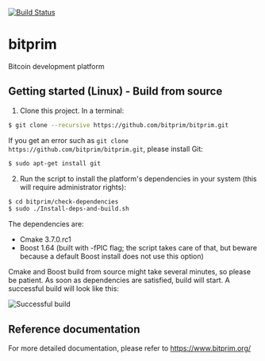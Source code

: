 [![Build Status](https://travis-ci.org/bitprim/bitprim.svg?branch=master)](https://travis-ci.org/bitprim/bitprim)

# bitprim
Bitcoin development platform

## Getting started (Linux) - Build from source

1) Clone this project. In a terminal:

```sh
$ git clone --recursive https://github.com/bitprim/bitprim.git
```
If you get an error such as ```git clone https://github.com/bitprim/bitprim.git```, please install Git:

```sh
$ sudo apt-get install git
```

2) Run the script to install the platform's dependencies in your system (this will require administrator rights):

```sh
$ cd bitprim/check-dependencies
$ sudo ./Install-deps-and-build.sh
```
The dependencies are:

* Cmake 3.7.0.rc1
* Boost 1.64 (built with -fPIC flag; the script takes care of that, but beware because a default Boost install does not use this option)

Cmake and Boost build from source might take several minutes, so please be patient.
As soon as dependencies are satisfied, build will start. A successful build will look like this:

![Successful build](http://pichoster.net/images/2017/07/07/4062260796e0ce4949db7b5740e0761b.png)

## Reference documentation ##

For more detailed documentation, please refer to https://www.bitprim.org/
